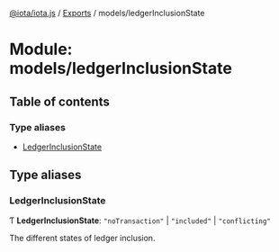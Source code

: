 [@iota/iota.js](../README.md) / [Exports](../modules.md) / models/ledgerInclusionState

# Module: models/ledgerInclusionState

## Table of contents

### Type aliases

- [LedgerInclusionState](models_ledgerinclusionstate.md#ledgerinclusionstate)

## Type aliases

### LedgerInclusionState

Ƭ **LedgerInclusionState**: ``"noTransaction"`` \| ``"included"`` \| ``"conflicting"``

The different states of ledger inclusion.
